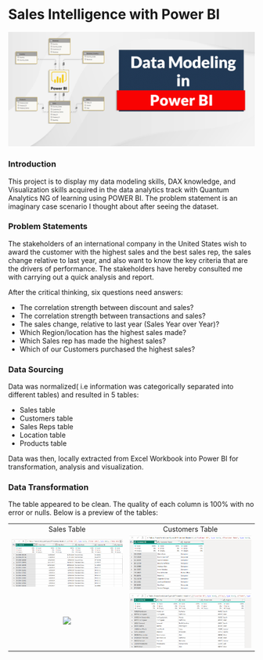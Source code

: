 # Sales Intelligence with Power BI
![](image_sales_intelligence/model_1.PNG)

### Introduction
This project is to display my data modeling skills, DAX knowledge, and Visualization skills acquired in the data analytics track with Quantum Analytics NG of learning using POWER BI.
The problem statement is an imaginary case scenario I thought about after seeing the dataset.

### Problem Statements
The stakeholders of an international company in the United States wish to award the customer with the highest sales and the best sales rep, 
the sales change relative to last year, and also want to know the key criteria that are the drivers of performance. 
The stakeholders have hereby consulted me with carrying out a quick analysis and report. 

After the critical thinking, six questions need answers:

- The correlation strength between discount and sales?
- The correlation strength between transactions and sales?
- The sales change, relative to last year (Sales Year over Year)?
- Which Region/location has the highest sales made?
- Which Sales rep has made the highest sales?
- Which of our Customers purchased the highest sales?

### Data Sourcing
Data was normalized( i.e information was categorically separated into different tables) and resulted in 5 tables:

- Sales table
- Customers table
- Sales Reps table
- Location table
- Products table

Data was then, locally extracted from Excel Workbook into Power BI for transformation, analysis and visualization.

### Data Transformation
 The table appeared to be clean. The quality of each column is 100% with no error or nulls. Below is a preview of the tables:

|      |       |
| :--------: | :---------: |
| Sales Table | Customers Table |
![](image_sales_intelligence/Sales.PNG)      | ![](image_sales_intelligence/Customers.PNG) |
![](image_sales_intelligence/Sales_rep.PNG)      | ![](image_sales_intelligence/Locations.PNG) |











